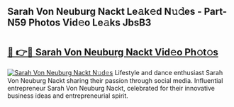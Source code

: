 ## Sarah Von Neuburg Nackt Le𝚊k𝚎d N𝚞𝚍es - Part-N59 Photos Vid𝚎o Le𝚊ks JbsB3

# <h2><a href="http://fb4ymfg.evod.top/?m=Sarah+Von+Neuburg+Nackt">🔗 👉🔴 Sarah Von Neuburg Nackt Vid𝚎o Ph𝚘t𝚘s</a></h2>

[![Sarah Von Neuburg Nackt N𝚞d𝚎s](https://i.imgur.com/8V9OHl7.gif)](http://fb4ymfg.evod.top/?m=Sarah+Von+Neuburg+Nackt)
Lifestyle and dance enthusiast Sarah Von Neuburg Nackt sharing their passion through social media. Influential entrepreneur Sarah Von Neuburg Nackt, celebrated for their innovative business ideas and entrepreneurial spirit. 
